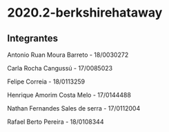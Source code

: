# 2020.2-berkshirehataway

## Integrantes

Antonio Ruan Moura Barreto - 18/0030272

Carla Rocha Cangussú - 17/0085023

Felipe Correia - 18/0113259

Henrique Amorim Costa Melo - 17/0144488

Nathan Fernandes Sales de serra - 17/0112004

Rafael Berto Pereira - 18/0108344